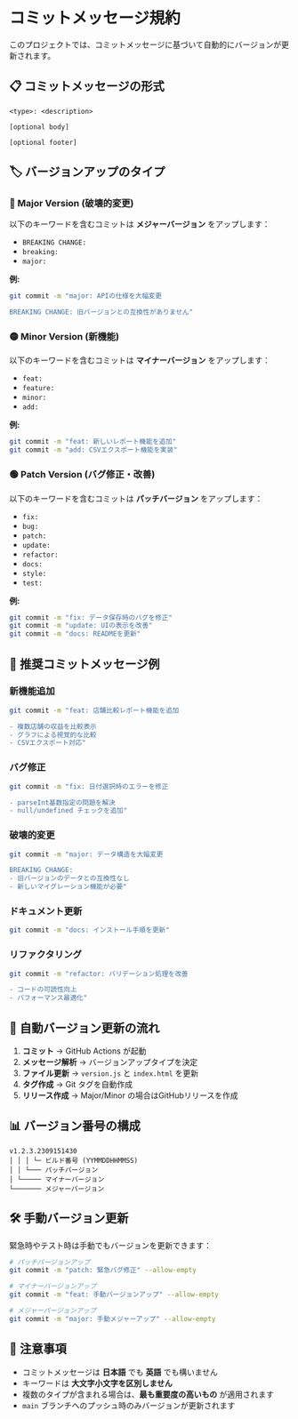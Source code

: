 # コミットメッセージ規約

このプロジェクトでは、コミットメッセージに基づいて自動的にバージョンが更新されます。

## 📋 コミットメッセージの形式

```
<type>: <description>

[optional body]

[optional footer]
```

## 🏷️ バージョンアップのタイプ

### 🔴 Major Version (破壊的変更)
以下のキーワードを含むコミットは **メジャーバージョン** をアップします：
- `BREAKING CHANGE:`
- `breaking:`
- `major:`

**例:**
```bash
git commit -m "major: APIの仕様を大幅変更

BREAKING CHANGE: 旧バージョンとの互換性がありません"
```

### 🟡 Minor Version (新機能)
以下のキーワードを含むコミットは **マイナーバージョン** をアップします：
- `feat:`
- `feature:`
- `minor:`
- `add:`

**例:**
```bash
git commit -m "feat: 新しいレポート機能を追加"
git commit -m "add: CSVエクスポート機能を実装"
```

### 🟢 Patch Version (バグ修正・改善)
以下のキーワードを含むコミットは **パッチバージョン** をアップします：
- `fix:`
- `bug:`
- `patch:`
- `update:`
- `refactor:`
- `docs:`
- `style:`
- `test:`

**例:**
```bash
git commit -m "fix: データ保存時のバグを修正"
git commit -m "update: UIの表示を改善"
git commit -m "docs: READMEを更新"
```

## 🎯 推奨コミットメッセージ例

### 新機能追加
```bash
git commit -m "feat: 店舗比較レポート機能を追加

- 複数店舗の収益を比較表示
- グラフによる視覚的な比較
- CSVエクスポート対応"
```

### バグ修正
```bash
git commit -m "fix: 日付選択時のエラーを修正

- parseInt基数指定の問題を解決
- null/undefined チェックを追加"
```

### 破壊的変更
```bash
git commit -m "major: データ構造を大幅変更

BREAKING CHANGE: 
- 旧バージョンのデータとの互換性なし
- 新しいマイグレーション機能が必要"
```

### ドキュメント更新
```bash
git commit -m "docs: インストール手順を更新"
```

### リファクタリング
```bash
git commit -m "refactor: バリデーション処理を改善

- コードの可読性向上
- パフォーマンス最適化"
```

## 🔄 自動バージョン更新の流れ

1. **コミット** → GitHub Actions が起動
2. **メッセージ解析** → バージョンアップタイプを決定
3. **ファイル更新** → `version.js` と `index.html` を更新
4. **タグ作成** → Git タグを自動作成
5. **リリース作成** → Major/Minor の場合はGitHubリリースを作成

## 📊 バージョン番号の構成

```
v1.2.3.2309151430
│ │ │ └─ ビルド番号 (YYMMDDHHMMSS)
│ │ └─── パッチバージョン
│ └───── マイナーバージョン  
└─────── メジャーバージョン
```

## 🛠️ 手動バージョン更新

緊急時やテスト時は手動でもバージョンを更新できます：

```bash
# パッチバージョンアップ
git commit -m "patch: 緊急バグ修正" --allow-empty

# マイナーバージョンアップ  
git commit -m "feat: 手動バージョンアップ" --allow-empty

# メジャーバージョンアップ
git commit -m "major: 手動メジャーアップ" --allow-empty
```

## 📝 注意事項

- コミットメッセージは **日本語** でも **英語** でも構いません
- キーワードは **大文字小文字を区別しません**
- 複数のタイプが含まれる場合は、**最も重要度の高いもの** が適用されます
- `main` ブランチへのプッシュ時のみバージョンが更新されます